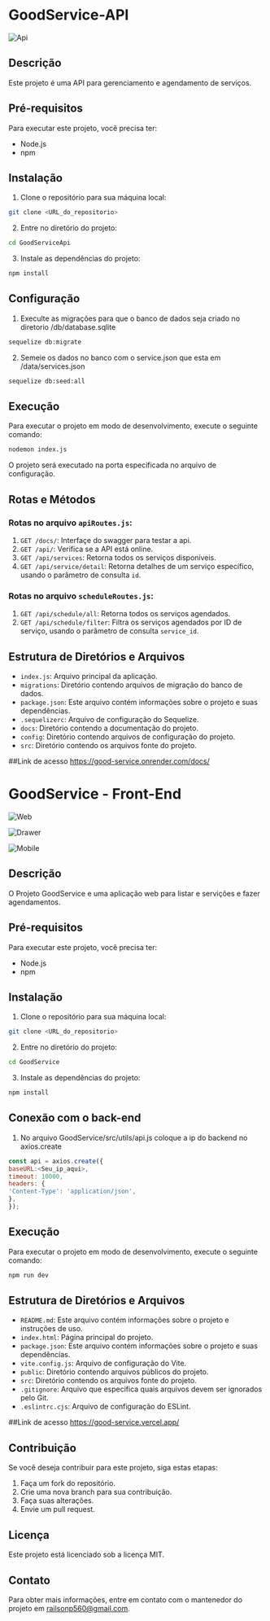 
# GoodService-API



![Api](./imagens/api.png)



## Descrição

Este projeto é uma API para gerenciamento e agendamento de serviços.

## Pré-requisitos

Para executar este projeto, você precisa ter:

- Node.js
- npm

## Instalação

1. Clone o repositório para sua máquina local:
```bash
git clone <URL_do_repositorio>
```

2. Entre no diretório do projeto:
```bash
cd GoodServiceApi
```

3. Instale as dependências do projeto:
```bash
npm install
```


## Configuração

1. Execulte as migrações para que o banco de dados seja criado no diretorio /db/database.sqlite

```bash
sequelize db:migrate
```

2. Semeie os dados no banco com o service.json que esta em /data/services.json

```bash
sequelize db:seed:all
```



## Execução

Para executar o projeto em modo de desenvolvimento, execute o seguinte comando:

```bash
nodemon index.js
```

O projeto será executado na porta especificada no arquivo de configuração.

## Rotas e Métodos

### Rotas no arquivo `apiRoutes.js`:

1. `GET /docs/`: Interfaçe do swagger para testar a api.
1. `GET /api/`: Verifica se a API está online.
2. `GET /api/services`: Retorna todos os serviços disponíveis.
3. `GET /api/service/detail`: Retorna detalhes de um serviço específico, usando o parâmetro de consulta `id`.

### Rotas no arquivo `scheduleRoutes.js`:

1. `GET /api/schedule/all`: Retorna todos os serviços agendados.
2. `GET /api/schedule/filter`: Filtra os serviços agendados por ID de serviço, usando o parâmetro de consulta `service_id`.

## Estrutura de Diretórios e Arquivos

- `index.js`: Arquivo principal da aplicação.
- `migrations`: Diretório contendo arquivos de migração do banco de dados.
- `package.json`: Este arquivo contém informações sobre o projeto e suas dependências.
- `.sequelizerc`: Arquivo de configuração do Sequelize.
- `docs`: Diretório contendo a documentação do projeto.
- `config`: Diretório contendo arquivos de configuração do projeto.
- `src`: Diretório contendo os arquivos fonte do projeto.

##Link de acesso
 https://good-service.onrender.com/docs/

# GoodService - Front-End


![Web](./imagens/front.png)

![Drawer](./imagens/front-drawer.png)

![Mobile](./imagens/front-mobile.png)



## Descrição

O Projeto GoodService e uma aplicação web para listar e servições e fazer agendamentos.

## Pré-requisitos

Para executar este projeto, você precisa ter:

- Node.js
- npm

## Instalação

1. Clone o repositório para sua máquina local:
```bash
git clone <URL_do_repositorio>
```

2. Entre no diretório do projeto:
```bash
cd GoodService
```

3. Instale as dependências do projeto:
```bash
npm install
```


## Conexão com o back-end

1. No arquivo GoodService/src/utils/api.js coloque a ip do backend no axios.create

```javascript
const api = axios.create({
baseURL:<Seu_ip_aqui>,
timeout: 10000,
headers: {
'Content-Type': 'application/json',
},
});
```


## Execução

Para executar o projeto em modo de desenvolvimento, execute o seguinte comando:

```bash
npm run dev
```


## Estrutura de Diretórios e Arquivos

- `README.md`: Este arquivo contém informações sobre o projeto e instruções de uso.
- `index.html`: Página principal do projeto.
- `package.json`: Este arquivo contém informações sobre o projeto e suas dependências.
- `vite.config.js`: Arquivo de configuração do Vite.
- `public`: Diretório contendo arquivos públicos do projeto.
- `src`: Diretório contendo os arquivos fonte do projeto.
- `.gitignore`: Arquivo que especifica quais arquivos devem ser ignorados pelo Git.
- `.eslintrc.cjs`: Arquivo de configuração do ESLint.

##Link de acesso
 https://good-service.vercel.app/

## Contribuição

Se você deseja contribuir para este projeto, siga estas etapas:

1. Faça um fork do repositório.
2. Crie uma nova branch para sua contribuição.
3. Faça suas alterações.
4. Envie um pull request.

## Licença

Este projeto está licenciado sob a licença MIT.

## Contato

Para obter mais informações, entre em contato com o mantenedor do projeto em <railsonp560@gmail.com>.

